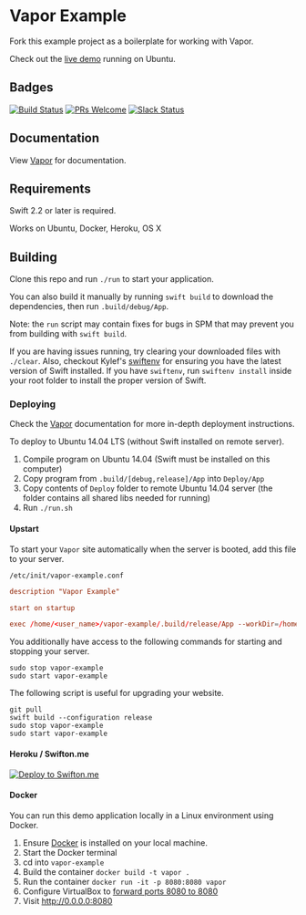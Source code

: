# Vapor Example

Fork this example project as a boilerplate for working with Vapor.

Check out the [live demo](http://vapor.qutheory.io) running on Ubuntu.

## Badges

[![Build Status](https://travis-ci.org/qutheory/vapor-example.svg?branch=master)](https://travis-ci.org/qutheory/vapor-example?style=flat-square)
[![PRs Welcome](https://img.shields.io/badge/prs-welcome-brightgreen.svg?style=flat-square)](http://makeapullrequest.com)
[![Slack Status](http://slack.tanner.xyz:8085/badge.svg?style=flat-square)](http://slack.tanner.xyz:8085)

## Documentation

View [Vapor](https://github.com/qutheory/vapor) for documentation.

## Requirements

Swift 2.2 or later is required.

Works on Ubuntu, Docker, Heroku, OS X

## Building

Clone this repo and run `./run` to start your application.

You can also build it manually by running `swift build` to download the
dependencies, then run `.build/debug/App`. 

Note: the `run` script may contain fixes for bugs in SPM that may prevent you
from building with `swift build`.

If you are having issues running, try clearing your downloaded files with
`./clear`. Also, checkout Kylef's
[swiftenv](https://github.com/kylef/swiftenv) for ensuring you have the latest
version of Swift installed. If you have `swiftenv`, run `swiftenv install` inside your root folder to
install the proper version of Swift.

### Deploying

Check the [Vapor](https://github.com/qutheory/vapor) documentation for more in-depth deployment instructions.

To deploy to Ubuntu 14.04 LTS (without Swift installed on remote server).

1. Compile program on Ubuntu 14.04 (Swift must be installed on this computer)
2. Copy program from `.build/[debug,release]/App` into `Deploy/App`
3. Copy contents of `Deploy` folder to remote Ubuntu 14.04 server (the folder contains all shared libs needed for running)
4. Run `./run.sh`

#### Upstart

To start your `Vapor` site automatically when the server is booted, add this file to your server.

`/etc/init/vapor-example.conf`

```conf
description "Vapor Example"

start on startup

exec /home/<user_name>/vapor-example/.build/release/App --workDir=/home/<user_name>/vapor-example
```

You additionally have access to the following commands for starting and stopping your server.

```shell
sudo stop vapor-example
sudo start vapor-example
```

The following script is useful for upgrading your website.

```shell
git pull
swift build --configuration release
sudo stop vapor-example
sudo start vapor-example
```

#### Heroku / Swifton.me

[![Deploy to Swifton.me](https://serve.swifton.me/badge.png)](https://serve.swifton.me/oneclick?repository=https://github.com/tannernelson/vapor-example)

#### Docker
You can run this demo application locally in a Linux environment using Docker.

1. Ensure [Docker](https://www.docker.com) is installed on your local machine.
2. Start the Docker terminal
3. cd into `vapor-example`
4. Build the container `docker build -t vapor .`
5. Run the container `docker run -it -p 8080:8080 vapor`
5. Configure VirtualBox to [forward ports 8080 to 8080](https://www.virtualbox.org/manual/ch06.html)
6. Visit http://0.0.0.0:8080
